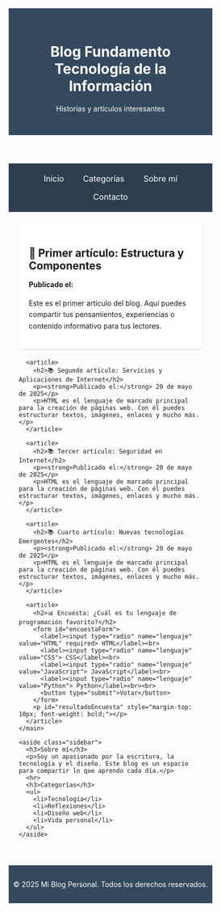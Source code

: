 
<html lang="es">
<head>
  <meta charset="UTF-8">
  <meta name="viewport" content="width=device-width, initial-scale=1.0">
  <title>Blog Fundamento Tecnología de la Información</title>
  <style>
    * {
      box-sizing: border-box;
    }

    body {
      font-family: 'Segoe UI', sans-serif;
      background-color: #f9f9f9;
      margin: 0;
      padding: 0;
      color: #333;
    }

    header {
      background-color: #34495e;
      color: white;
      padding: 30px 20px;
      text-align: center;
    }

    nav {
      background-color: #2c3e50;
      padding: 12px 0;
      text-align: center;
    }

    nav a {
      color: white;
      margin: 0 12px;
      text-decoration: none;
      font-size: 1rem;
      display: inline-block;
      padding: 8px 5px;
    }

    nav a:hover {
      text-decoration: underline;
    }

    .container {
      display: flex;
      flex-wrap: wrap;
      max-width: 1200px;
      margin: 20px auto;
      padding: 0 20px;
      gap: 20px;
    }

    main {
      flex: 1 1 60%;
    }

    article {
      background: white;
      padding: 20px;
      margin-bottom: 20px;
      border-radius: 6px;
      box-shadow: 0 2px 4px rgba(0,0,0,0.1);
    }

    article h2 {
      margin-bottom: 10px;
    }

    article p {
      line-height: 1.6;
    }

    .sidebar {
      flex: 1 1 35%;
      background-color: #ecf0f1;
      padding: 20px;
      border-radius: 6px;
      height: fit-content;
    }

    footer {
      background-color: #34495e;
      color: white;
      text-align: center;
      padding: 15px 0;
      margin-top: 40px;
    }

    @media (max-width: 768px) {
      nav a {
        display: block;
        margin: 10px 0;
      }

      .container {
        flex-direction: column;
        padding: 0 15px;
      }

      .sidebar {
        margin-top: 20px;
      }
    }

    @media (max-width: 480px) {
      header h1 {
        font-size: 1.5em;
      }

      nav a {
        font-size: 1em;
      }

      article h2 {
        font-size: 1.2em;
      }

      .sidebar h3 {
        font-size: 1.1em;
      }
    }
  </style>
</head>
<body>

  <header>
    <h1>Blog Fundamento Tecnología de la Información</h1>
    <p>Historias y artículos interesantes</p>
  </header>

  <nav>
    <a href="#">Inicio</a>
    <a href="#">Categorías</a>
    <a href="#">Sobre mí</a>
    <a href="#">Contacto</a>
  </nav>

  <div class="container">
    <main>
      <article>
        <h2>🌄 Primer artículo: Estructura y Componentes</h2>
        <p><strong>Publicado el:</strong> <span id="fechaActual"></span></p>
        <p>Este es el primer artículo del blog. Aquí puedes compartir tus pensamientos, experiencias o contenido informativo para tus lectores.</p>
      </article>

      <article>
        <h2>📚 Segundo artículo: Servicios y Aplicaciones de Internet</h2>
        <p><strong>Publicado el:</strong> 20 de mayo de 2025</p>
        <p>HTML es el lenguaje de marcado principal para la creación de páginas web. Con él puedes estructurar textos, imágenes, enlaces y mucho más.</p>
      </article>

      <article>
        <h2>📚 Tercer artículo: Seguridad en Internet</h2>
        <p><strong>Publicado el:</strong> 20 de mayo de 2025</p>
        <p>HTML es el lenguaje de marcado principal para la creación de páginas web. Con él puedes estructurar textos, imágenes, enlaces y mucho más.</p>
      </article>

      <article>
        <h2>📚 Cuarto artículo: Nuevas tecnologías Emergentes</h2>
        <p><strong>Publicado el:</strong> 20 de mayo de 2025</p>
        <p>HTML es el lenguaje de marcado principal para la creación de páginas web. Con él puedes estructurar textos, imágenes, enlaces y mucho más.</p>
      </article>

      <article>
        <h2>📊 Encuesta: ¿Cuál es tu lenguaje de programación favorito?</h2>
        <form id="encuestaForm">
          <label><input type="radio" name="lenguaje" value="HTML" required> HTML</label><br>
          <label><input type="radio" name="lenguaje" value="CSS"> CSS</label><br>
          <label><input type="radio" name="lenguaje" value="JavaScript"> JavaScript</label><br>
          <label><input type="radio" name="lenguaje" value="Python"> Python</label><br><br>
          <button type="submit">Votar</button>
        </form>
        <p id="resultadoEncuesta" style="margin-top: 10px; font-weight: bold;"></p>
      </article>
    </main>

    <aside class="sidebar">
      <h3>Sobre mí</h3>
      <p>Soy un apasionado por la escritura, la tecnología y el diseño. Este blog es un espacio para compartir lo que aprendo cada día.</p>
      <hr>
      <h3>Categorías</h3>
      <ul>
        <li>Tecnología</li>
        <li>Reflexiones</li>
        <li>Diseño web</li>
        <li>Vida personal</li>
      </ul>
    </aside>
  </div>

  <footer>
    <p>&copy; 2025 Mi Blog Personal. Todos los derechos reservados.</p>
  </footer>

  <!-- JavaScript al final del body -->
  <script>
    // Mostrar fecha actual para el primer artículo
    document.getElementById("fechaActual").textContent = new Date().toLocaleDateString("es-ES", {
      year: "numeric", month: "long", day: "numeric"
    });

    // Encuesta interactiva
    document.getElementById('encuestaForm').addEventListener('submit', function(event) {
      event.preventDefault(); // Evita que recargue la página
      const seleccion = document.querySelector('input[name="lenguaje"]:checked');
      const resultado = document.getElementById('resultadoEncuesta');

      if (seleccion) {
        resultado.textContent = `¡Gracias por votar! Elegiste: ${seleccion.value}`;
      } else {
        resultado.textContent = 'Por favor, selecciona una opción.';
      }
    });
  </script>

</body>
</html>

